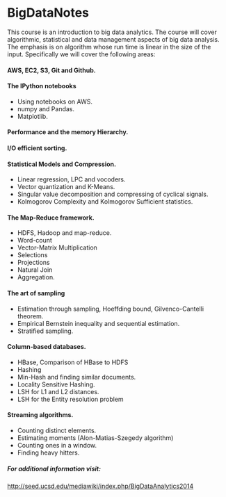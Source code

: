 BigDataNotes
============


This course is an introduction to big data analytics. The course will cover algorithmic, statistical and data management aspects of big data analysis. The emphasis is on algorithm whose run time is linear in the size of the input. Specifically we will cover the following areas:




####	AWS, EC2, S3, Git and Github.
####	The IPython notebooks 
-	Using notebooks on AWS.
-	numpy and Pandas.
-	Matplotlib.



####	Performance and the memory Hierarchy.

####	I/O efficient sorting.
####	Statistical Models and Compression.
-	Linear regression, LPC and vocoders.
-	Vector quantization and K-Means.
-	Singular value decomposition and compressing of cyclical signals.
-	Kolmogorov Complexity and Kolmogorov Sufficient statistics.



####	The Map-Reduce framework.
-	HDFS, Hadoop and map-reduce.
-	Word-count
-	Vector-Matrix Multiplication
-	Selections
-	Projections
-	Natural Join
-	Aggregation.



####	The art of sampling
-	Estimation through sampling, Hoeffding bound, Gilvenco-Cantelli theorem.
-	Empirical Bernstein inequality and sequential estimation.
-	Stratified sampling.



####	Column-based databases.
-	HBase, Comparison of HBase to HDFS
-	Hashing
-	Min-Hash and finding similar documents.
-	Locality Sensitive Hashing.
-	LSH for L1 and L2 distances.
-	LSH for the Entity resolution problem



####	Streaming algorithms.
-	Counting distinct elements.
-	Estimating moments (Alon-Matias-Szegedy algorithm)
-	Counting ones in a window.
-	Finding heavy hitters.




##### For additional information visit: 

http://seed.ucsd.edu/mediawiki/index.php/BigDataAnalytics2014